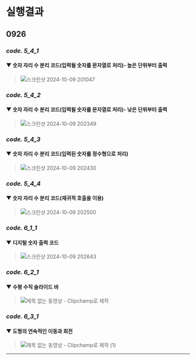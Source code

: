 실행결과
========
## 0926
### *code. 5_4_1*
#### ▼ 숫자 자리 수 분리 코드(입력될 숫자를 문자열로 처리)- 높은 단위부터 출력
>
> ![스크린샷 2024-10-09 201047](https://github.com/user-attachments/assets/5004e3e9-233b-4b7b-89de-e3ce00896388)

### *code. 5_4_2*
#### ▼ 숫자 자리 수 분리 코드(입력될 숫자를 문자열로 처리)- 낮은 단위부터 출력
>
>![스크린샷 2024-10-09 202349](https://github.com/user-attachments/assets/bd1733b4-5ccb-4d52-9ad0-0679b43eb604)

### *code. 5_4_3*
#### ▼ 숫자 자리 수 분리 코드(입력된 숫자를 정수형으로 처리)
>
> ![스크린샷 2024-10-09 202430](https://github.com/user-attachments/assets/d738e195-7ecd-4ece-a517-23ed8399a08d)

### *code. 5_4_4*
#### ▼ 숫자 자리 수 분리 코드(재귀적 호출을 이용)
>
> ![스크린샷 2024-10-09 202500](https://github.com/user-attachments/assets/21dd4932-601a-4493-967d-ce26763c52ca)

### *code. 6_1_1*
#### ▼ 디지털 숫자 출력 코드
>
> ![스크린샷 2024-10-09 202643](https://github.com/user-attachments/assets/12c4c698-13d3-4e3d-82b0-5c1d840f85a5)

### *code. 6_2_1*
#### ▼ 수평 수직 슬라이드 바
>
> ![제목 없는 동영상 - Clipchamp로 제작](https://github.com/user-attachments/assets/f347dc4c-10a0-4663-b2b7-897827601e91)

### *code. 6_3_1*
#### ▼ 도형의 연속적인 이동과 회전
>
> ![제목 없는 동영상 - Clipchamp로 제작 (1)](https://github.com/user-attachments/assets/db218259-c737-402b-aea3-5ccddc0589b4)
---------------------------------------------------------
